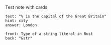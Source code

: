 Test note with cards

```card
text: "% is the capital of the Great Britain"
hint: city
answer: London
```

```card
front: Type of a string literal in Rust
back: "&str"
```
